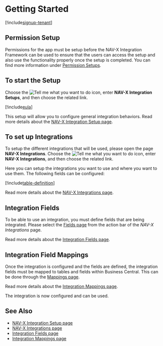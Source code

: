 # Getting Started

[!include[signup-tenant](includes/signup-tenant.md)]

## Permission Setup

Permissions for the app must be setup before the NAV-X Integration Framework can be used to ensure that the users can access the setup and also use the functionality properly once the setup is completed. You can find more information under [Permission Setups](permission-setups.md).

## To start the Setup

Choose the ![Tell me what you want to do](/images/magnifying-glass.gif) icon, enter **NAV-X Integration Setups**, and then choose the related link.

[!include[eula](includes/eula.md)]

This setup will allow you to configure general integration behaviors. Read more details about the [NAV-X Integration Setup page](page-integration-setup.md).

## To set up Integrations

To setup the different integrations that will be used, please open the page **NAV-X Integrations**. Choose the ![Tell me what you want to do](/images/magnifying-glass.gif) icon, enter **NAV-X Integrations**, and then choose the related link.

Here you can setup the integrations you want to use and where you want to use them. The following fields can be configured:

[!include[table-definition](includes/table-definition.md)]

Read more details about the [NAV-X Integrations page](page-integrations.md).

## Integration Fields

To be able to use an integration, you must define fields that are being integrated. Please select the [Fields page](page-integration-fields.md) from the action bar of the *NAV-X Integrations* page.

Read more details about the [Integration Fields page](page-integration-fields.md).

## Integration Field Mappings

Once the integration is configured and the fields are defined, the integration fields must be mapped to tables and fields within Business Central. This can be done through the [Mappings page](page-integration-mappings.md).

Read more details about the [Integration Mappings page](page-integration-mappings.md).

The integration is now configured and can be used.

## See Also

- [NAV-X Integration Setup page](page-integration-setup.md)
- [NAV-X Integrations page](page-integrations.md)
- [Integration Fields page](page-integration-fields.md)
- [Integration Mappings page](page-integration-mappings.md)
